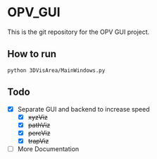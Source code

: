 # OPV_GUI

This is the git repository for the OPV GUI project.

## How to run

    python 3DVisArea/MainWindows.py

## Todo
* [X] Separate GUI and backend to increase speed
    * [X] ~~xyzViz~~
    * [X] ~~pathViz~~
    * [X] ~~percViz~~
    * [X] ~~trapViz~~
* [ ] More Documentation
